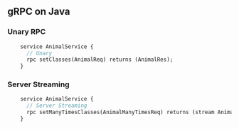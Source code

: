 ## gRPC on Java

### Unary RPC
```protobuf
    service AnimalService {
      // Unary
      rpc setClasses(AnimalReq) returns (AnimalRes);
    }
```

### Server Streaming
```protobuf
    service AnimalService {
      // Server Streaming
      rpc setManyTimesClasses(AnimalManyTimesReq) returns (stream AnimalManyTimesRes);
    }
```